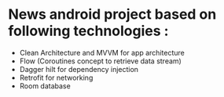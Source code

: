 # News android project based on following technologies :
- Clean Architecture and MVVM for app architecture
- Flow (Coroutines concept to retrieve data stream)
- Dagger hilt for dependency injection
- Retrofit for networking
- Room database
